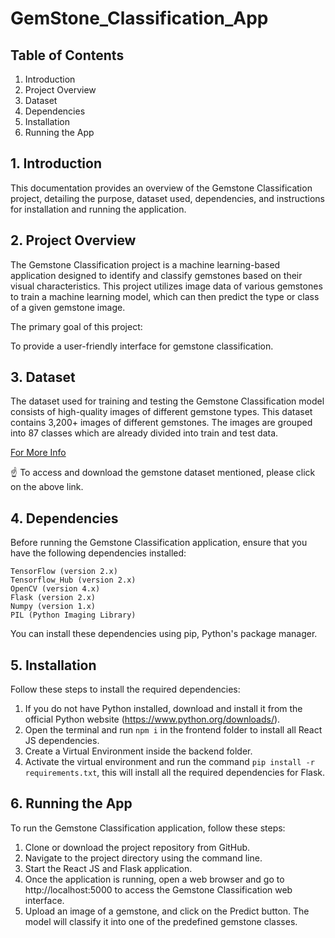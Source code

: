 # GemStone_Classification_App

## Table of Contents
1. Introduction
2. Project Overview
3. Dataset
4. Dependencies
5. Installation
6. Running the App


## 1. Introduction
This documentation provides an overview of the Gemstone Classification project, detailing the purpose, dataset used, dependencies, and instructions for installation and running the application.

## 2. Project Overview
The Gemstone Classification project is a machine learning-based application designed to identify and classify gemstones based on their visual characteristics. This project utilizes image data of various gemstones to train a machine learning model, which can then predict the type or class of a given gemstone image.

The primary goal of this project:

To provide a user-friendly interface for gemstone classification.

## 3. Dataset
The dataset used for training and testing the Gemstone Classification model consists of high-quality images of different gemstone types. This dataset contains 3,200+ images of different gemstones. The images are grouped into 87 classes which are already divided into train and test data.

[For More Info](https://www.kaggle.com/datasets/lsind18/gemstones-images)

☝️ To access and download the gemstone dataset mentioned, please click on the above link.

## 4. Dependencies
Before running the Gemstone Classification application, ensure that you have the following dependencies installed:

```
TensorFlow (version 2.x)
Tensorflow_Hub (version 2.x)
OpenCV (version 4.x)
Flask (version 2.x)
Numpy (version 1.x)
PIL (Python Imaging Library)
```

You can install these dependencies using pip, Python's package manager.

## 5. Installation
Follow these steps to install the required dependencies:

1. If you do not have Python installed, download and install it from the official Python website (https://www.python.org/downloads/).
2. Open the terminal and run `npm i` in the frontend folder to install all React JS dependencies.
3. Create a Virtual Environment inside the backend folder.
4. Activate the virtual environment and run the command `pip install -r requirements.txt`, this will install all the required dependencies for Flask.

## 6. Running the App
To run the Gemstone Classification application, follow these steps:

1. Clone or download the project repository from GitHub.
2. Navigate to the project directory using the command line.
3. Start the React JS and Flask application.
4. Once the application is running, open a web browser and go to http://localhost:5000 to access the Gemstone Classification web interface.
5. Upload an image of a gemstone, and click on the Predict button. The model will classify it into one of the predefined gemstone classes.
